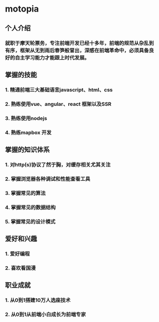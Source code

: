 # motopia

## 个人介绍

### 就职于摩天轮票务，专注前端开发已经十多年，前端的规范从杂乱到有序，框架从无到雨后春笋般冒出，深感在前端革命中，必须具备良好的自主学习能力才能跟上时代发展。

## 掌握的技能
### 1. 精通前端三大基础语言javascript、html、css
### 2. 熟练使用vue、angular、react 框架以及SSR
### 3. 熟练使用nodejs
### 4. 熟练mapbox 开发

## 掌握的知识体系
### 1. 对http(s)协议了然于胸，对缓存相关尤其关注
### 2. 掌握浏览器各种调试和性能查看工具
### 3. 掌握常见的算法
### 4. 掌握常见的数据结构
### 5. 掌握常见的设计模式

## 爱好和兴趣
### 1. 爱好编程
### 2. 喜欢看国漫

## 职业成就
### 1. 从0到1搭建10万人选座技术
### 2. 从0到1从前端小白成长为前端专家
